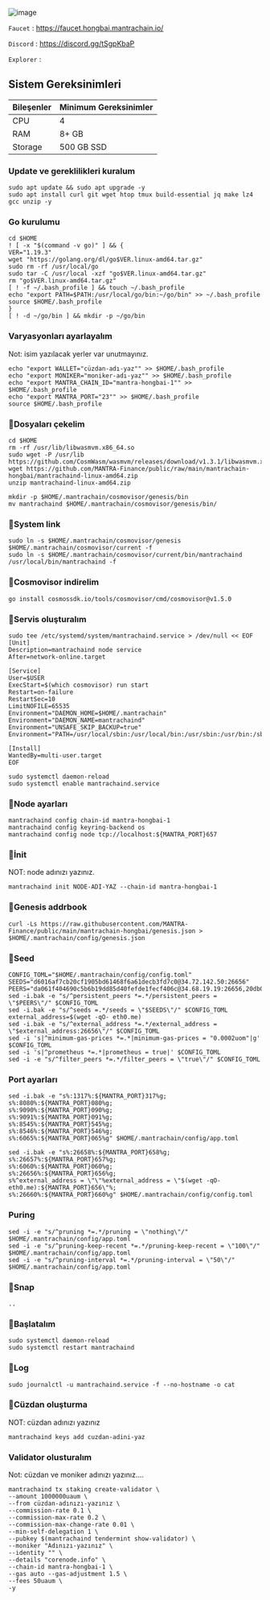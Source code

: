 
![image](https://github.com/molla202/MantraChain/assets/91562185/fd76840c-6f3f-4fdb-8650-58e84ae353fa)


`Faucet` : https://faucet.hongbai.mantrachain.io/

`Discord` : https://discord.gg/tSgpKbaP

`Explorer` : 

## Sistem Gereksinimleri
| Bileşenler | Minimum Gereksinimler | 
| ------------ | ------------ |
| CPU |	4|
| RAM	| 8+ GB |
| Storage	| 500 GB SSD |

### Update ve gereklilikleri kuralum
```
sudo apt update && sudo apt upgrade -y
sudo apt install curl git wget htop tmux build-essential jq make lz4 gcc unzip -y
```
### Go kurulumu
```
cd $HOME
! [ -x "$(command -v go)" ] && {
VER="1.19.3"
wget "https://golang.org/dl/go$VER.linux-amd64.tar.gz"
sudo rm -rf /usr/local/go
sudo tar -C /usr/local -xzf "go$VER.linux-amd64.tar.gz"
rm "go$VER.linux-amd64.tar.gz"
[ ! -f ~/.bash_profile ] && touch ~/.bash_profile
echo "export PATH=$PATH:/usr/local/go/bin:~/go/bin" >> ~/.bash_profile
source $HOME/.bash_profile
}
[ ! -d ~/go/bin ] && mkdir -p ~/go/bin
```
### Varyasyonları ayarlayalım

Not: isim yazılacak yerler var unutmayınız.
```
echo "export WALLET="cüzdan-adı-yaz"" >> $HOME/.bash_profile
echo "export MONIKER="moniker-adı-yaz"" >> $HOME/.bash_profile
echo "export MANTRA_CHAIN_ID="mantra-hongbai-1"" >> $HOME/.bash_profile
echo "export MANTRA_PORT="23"" >> $HOME/.bash_profile
source $HOME/.bash_profile
```

### 🚧Dosyaları çekelim
```
cd $HOME
rm -rf /usr/lib/libwasmvm.x86_64.so
sudo wget -P /usr/lib https://github.com/CosmWasm/wasmvm/releases/download/v1.3.1/libwasmvm.x86_64.so
wget https://github.com/MANTRA-Finance/public/raw/main/mantrachain-hongbai/mantrachaind-linux-amd64.zip
unzip mantrachaind-linux-amd64.zip
```
```
mkdir -p $HOME/.mantrachain/cosmovisor/genesis/bin
mv mantrachaind $HOME/.mantrachain/cosmovisor/genesis/bin/
```
### 🚧System link
```
sudo ln -s $HOME/.mantrachain/cosmovisor/genesis $HOME/.mantrachain/cosmovisor/current -f
sudo ln -s $HOME/.mantrachain/cosmovisor/current/bin/mantrachaind /usr/local/bin/mantrachaind -f
```
### 🚧Cosmovisor indirelim
```
go install cosmossdk.io/tools/cosmovisor/cmd/cosmovisor@v1.5.0
```
### 🚧Servis oluşturalım
```
sudo tee /etc/systemd/system/mantrachaind.service > /dev/null << EOF
[Unit]
Description=mantrachaind node service
After=network-online.target

[Service]
User=$USER
ExecStart=$(which cosmovisor) run start
Restart=on-failure
RestartSec=10
LimitNOFILE=65535
Environment="DAEMON_HOME=$HOME/.mantrachain"
Environment="DAEMON_NAME=mantrachaind"
Environment="UNSAFE_SKIP_BACKUP=true"
Environment="PATH=/usr/local/sbin:/usr/local/bin:/usr/sbin:/usr/bin:/sbin:/bin:/usr/games:/usr/local/games:/snap/bin:$HOME/.mantrachain/cosmovisor/current/bin"

[Install]
WantedBy=multi-user.target
EOF
```
```
sudo systemctl daemon-reload
sudo systemctl enable mantrachaind.service
```
### 🚧Node ayarları
```
mantrachaind config chain-id mantra-hongbai-1
mantrachaind config keyring-backend os
mantrachaind config node tcp://localhost:${MANTRA_PORT}657
```
### 🚧İnit
NOT: node adınızı yazınız.
```
mantrachaind init NODE-ADI-YAZ --chain-id mantra-hongbai-1
```
### 🚧Genesis addrbook
```
curl -Ls https://raw.githubusercontent.com/MANTRA-Finance/public/main/mantrachain-hongbai/genesis.json > $HOME/.mantrachain/config/genesis.json
```
### 🚧Seed

```
CONFIG_TOML="$HOME/.mantrachain/config/config.toml"
SEEDS="d6016af7cb20cf1905bd61468f6a61decb3fd7c0@34.72.142.50:26656"
PEERS="da061f404690c5b6b19dd85d40fefde1fecf406c@34.68.19.19:26656,20db08acbcac9b7114839e63539da2802b848982@34.72.148.3:26656,7ba9e5051a1cb2542c2ecbfa12954bdbab3121f5@34.171.207.218:26656,7ab572034a2d1d9d67e31dbac43c4554e0e53ba5@104.198.160.158:26656,75855dec829d40f105299f09dc64f05b44057a3a@34.134.75.248:26656"
sed -i.bak -e "s/^persistent_peers *=.*/persistent_peers = \"$PEERS\"/" $CONFIG_TOML
sed -i.bak -e "s/^seeds =.*/seeds = \"$SEEDS\"/" $CONFIG_TOML
external_address=$(wget -qO- eth0.me)
sed -i.bak -e "s/^external_address *=.*/external_address = \"$external_address:26656\"/" $CONFIG_TOML
sed -i 's|^minimum-gas-prices *=.*|minimum-gas-prices = "0.0002uom"|g' $CONFIG_TOML
sed -i 's|^prometheus *=.*|prometheus = true|' $CONFIG_TOML
sed -i -e "s/^filter_peers *=.*/filter_peers = \"true\"/" $CONFIG_TOML
```
### Port ayarları
```
sed -i.bak -e "s%:1317%:${MANTRA_PORT}317%g;
s%:8080%:${MANTRA_PORT}080%g;
s%:9090%:${MANTRA_PORT}090%g;
s%:9091%:${MANTRA_PORT}091%g;
s%:8545%:${MANTRA_PORT}545%g;
s%:8546%:${MANTRA_PORT}546%g;
s%:6065%:${MANTRA_PORT}065%g" $HOME/.mantrachain/config/app.toml
```
```
sed -i.bak -e "s%:26658%:${MANTRA_PORT}658%g;
s%:26657%:${MANTRA_PORT}657%g;
s%:6060%:${MANTRA_PORT}060%g;
s%:26656%:${MANTRA_PORT}656%g;
s%^external_address = \"\"%external_address = \"$(wget -qO- eth0.me):${MANTRA_PORT}656\"%;
s%:26660%:${MANTRA_PORT}660%g" $HOME/.mantrachain/config/config.toml
```
### Puring
```
sed -i -e "s/^pruning *=.*/pruning = \"nothing\"/" $HOME/.mantrachain/config/app.toml
sed -i -e "s/^pruning-keep-recent *=.*/pruning-keep-recent = \"100\"/" $HOME/.mantrachain/config/app.toml
sed -i -e "s/^pruning-interval *=.*/pruning-interval = \"50\"/" $HOME/.mantrachain/config/app.toml
```
### 🚧Snap
```
..
```
### 🚧Başlatalım   
```
sudo systemctl daemon-reload
sudo systemctl restart mantrachaind
```
### 🚧Log
```
sudo journalctl -u mantrachaind.service -f --no-hostname -o cat
```
### 🚧Cüzdan oluşturma
NOT: cüzdan adınızı yazınız
```
mantrachaind keys add cuzdan-adini-yaz
```
### Validator olusturalım
Not: cüzdan ve moniker adınızı yazınız....
```
mantrachaind tx staking create-validator \
--amount 1000000uaum \
--from cüzdan-adınızı-yazınız \
--commission-rate 0.1 \
--commission-max-rate 0.2 \
--commission-max-change-rate 0.01 \
--min-self-delegation 1 \
--pubkey $(mantrachaind tendermint show-validator) \
--moniker "Adınızı-yazınız" \
--identity "" \
--details "corenode.info" \
--chain-id mantra-hongbai-1 \
--gas auto --gas-adjustment 1.5 \
--fees 50uaum \
-y
```

